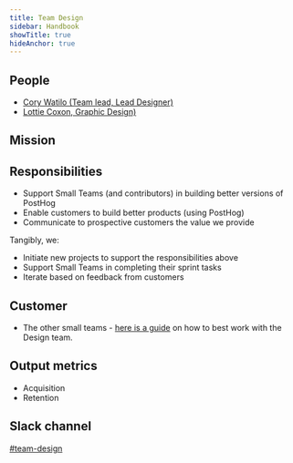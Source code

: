 ```yaml
---
title: Team Design
sidebar: Handbook
showTitle: true
hideAnchor: true
---
```


## People

- [Cory Watilo (Team lead, Lead Designer)](/handbook/company/team/#cory-watilo-lead-designer)
- [Lottie Coxon, Graphic Design)](/handbook/company/team#lottie-coxon-graphic-designer)

## Mission



## Responsibilities

- Support Small Teams (and contributors) in building better versions of PostHog
- Enable customers to build better products (using PostHog)
- Communicate to prospective customers the value we provide

Tangibly, we:

- Initiate new projects to support the responsibilities above
- Support Small Teams in completing their sprint tasks
- Iterate based on feedback from customers

## Customer

- The other small teams - [here is a guide](handbook/company/working-with-design) on how to best work with the Design team. 

## Output metrics

- Acquisition
- Retention

## Slack channel

[#team-design](https://posthog.slack.com/messages/team-design)
